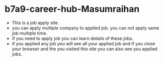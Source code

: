 # b7a9-career-hub-Masumraihan
* This is a job apply site.
* you can apply multiple company to applied job. you can not apply same job multiple time.
* if you need to apply job you can learn details of these jobs.
* if you applied any job you will see all your applied job and if you close your browser and the you visited this site you can also see you applied jobs.